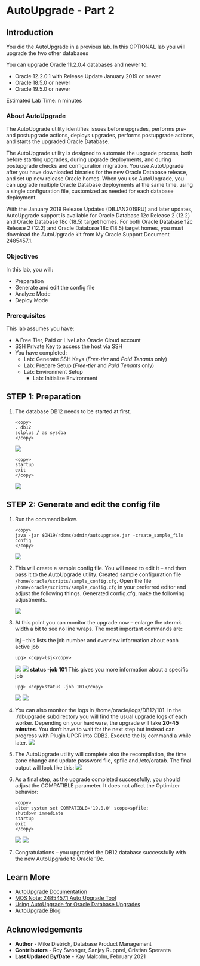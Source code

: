 # AutoUpgrade - Part 2

## Introduction

You did the AutoUpgrade in a previous lab.  In this OPTIONAL lab you will upgrade the two other databases

You can upgrade Oracle 11.2.0.4 databases and newer to:
- Oracle 12.2.0.1 with Release Update January 2019 or newer
- Oracle 18.5.0 or newer
- Oracle 19.5.0 or newer

Estimated Lab Time: n minutes

### About AutoUpgrade
The AutoUpgrade utility identifies issues before upgrades, performs pre- and postupgrade actions, deploys upgrades, performs postupgrade actions, and starts the upgraded Oracle Database.

The AutoUpgrade utility is designed to automate the upgrade process, both before starting upgrades, during upgrade deployments, and during postupgrade checks and configuration migration. You use AutoUpgrade after you have downloaded binaries for the new Oracle Database release, and set up new release Oracle homes. When you use AutoUpgrade, you can upgrade multiple Oracle Database deployments at the same time, using a single configuration file, customized as needed for each database deployment.

With the January 2019 Release Updates (DBJAN2019RU) and later updates, AutoUpgrade support is available for Oracle Database 12c Release 2 (12.2) and Oracle Database 18c (18.5) target homes. For both Oracle Database 12c Release 2 (12.2) and Oracle Database 18c (18.5) target homes, you must download the AutoUpgrade kit from My Oracle Support Document 2485457.1.

### Objectives

In this lab, you will:
* Preparation
* Generate and edit the config file
* Analyze Mode
* Deploy Mode

### Prerequisites
This lab assumes you have:
- A Free Tier, Paid or LiveLabs Oracle Cloud account
- SSH Private Key to access the host via SSH
- You have completed:
    - Lab: Generate SSH Keys (*Free-tier* and *Paid Tenants* only)
    - Lab: Prepare Setup (*Free-tier* and *Paid Tenants* only)
    - Lab: Environment Setup
		- Lab: Initialize Environment

## **STEP 1**: Preparation

1. The database DB12 needs to be started at first.
    ````
    <copy>
    . db12
    sqlplus / as sysdba
    </copy>
    ````
    ![](./images/upgrade_19c_1.png " ")

    ````
    <copy>
    startup
    exit
    </copy>
    ````
    ![](./images/upgrade_19c_2.png " ")

## **STEP 2**: Generate and edit the config file

1. Run the command below.

    ````
    <copy>
    java -jar $OH19/rdbms/admin/autoupgrade.jar -create_sample_file config
    </copy>
    ````
    ![](./images/upgrade_19c_3.png " ")

2. This will create a sample config file. You will need to edit it – and then pass it to the AutoUpgrade utility.  Created sample configuration file `/home/oracle/scripts/sample_config.cfg`.  Open the file `/home/oracle/scripts/sample_config.cfg` in your preferred editor and adjust the following things.  Generated config.cfg, make the following adjustments.

    ![](./images/upgrade_19c_4.png " ")
   
    <!-- ````
    #Global configurations
    #Autoupgrade's global directory, ...
    #temp files created and other ...
    #send here
    global.autoupg_log_dir=/default/...

    #
    # Database number 1
    #
    upg1.dbname=employee
    upg1.start_time=NOW
    upg1.source_home=/u01/...
    upg1.target_home=/u01/...
    upg1.sid=emp
    upg1.log_dir=/scratch/auto
    upg1.upgrade_node=node1
    upg1.target_version=19.1
    #upg1.run_utlrp=yes
    #upg1.timezone_upg=yes

 -->
    ````
    #Global configurations
    #Autoupgrade's global directory, ...
    #temp files created and other ...
    #send here
    global.autoupg_log_dir=/home/oracle/logs


    #
    # Database number 1
    #
    upg1.dbname=DB12
    upg1.start_time=NOW
    upg1.source_home=/u01/app/oracle/product/12.2.0.1
    upg1.target_home=/u01/app/oracle/product/19
    upg1.sid=DB12
    upg1.log_dir=/home/oracle/logs
    upg1.upgrade_node=localhost
    upg1.target_version=19
    upg1.restoration=no
    ````
    ![](./images/upgrade_19c_5.png " ")

3. Then save the file as config.cfg to /home/oracle/scripts.  
    
    ````
    <copy>
    mv /home/oracle/sample_config.cfg /home/oracle/scripts/config.cfg
    </copy>
    ````

    If you don’t want to edit the file by yourself, there’s a config file for DB12 stored already:

    ````
    <copy>
    cat /home/oracle/scripts/DB12.cfg
    </copy>
     ````
    Just ensure that you adjust the below calls to call DB12.cfg instead of config.cfg.

##  **STEP 3**: Analyze

1. You could run the autoupgrade directly, but it is best practice to run an analyze at first. Once the analyze phase is passed without issues, the database can be upgraded automatically.

    ````
    <copy>
    java -jar $OH19/rdbms/admin/autoupgrade.jar -config /home/oracle/scripts/config.cfg -mode analyze
    </copy>
    ````
    You will see this output below.
    ![](./images/upgrade_19c_6.png " ")

## **STEP 4**: Deploy mode

1. When you initiate the upgrade now with -mode deploy, the tool will repeat the analyze phase, but add the fixups, upgrade and postupgrade steps.

    ````
    <copy>
    java -jar $OH19/rdbms/admin/autoupgrade.jar -config /home/oracle/scripts/config.cfg -mode deploy
    </copy>
    ````
    ![](./images/upgrade_19c_7.png " ")

2. You will see this output:

    ![](./images/upgrade_19c_8.png " ")

    <!-- ````
    Autoupgrade tool launched with default options
    +--------------------------------+
    | Starting AutoUpgrade execution |
    +--------------------------------+
    1 databases will be processed
    Type 'help' to list console commands
    upg>

    ```` -->

3. At this point you can monitor the upgrade now – enlarge the xterm’s width a bit to see no line wraps.  The most important commands are:

    **lsj** – this lists the job number and overview information about each active job
    ````
    upg> <copy>lsj</copy>
    ````
    ![](./images/upgrade_19c_8.png " ")
    ![](./images/upgrade_19c_9.png " ")
    **status -job 101** This gives you more information about a specific job
    ````
    upg> <copy>status -job 101</copy>
    ````
    ![](./images/upgrade_19c_10.png " ")
    ![](./images/upgrade_19c_11.png " ")
    

4. You can also monitor the logs in /home/oracle/logs/DB12/101. In the ./dbupgrade subdirectory you will find the usual upgrade logs of each worker.  Depending on your hardware, the upgrade will take **20-45 minutes**. You don’t have to wait for the next step but instead can progress with Plugin UPGR into CDB2.  Execute the lsj command a while later.
    ![](./images/upgrade_19c_12.png " ")

5. The AutoUpgrade utility will complete also the recompilation, the time zone change and update password file, spfile and /etc/oratab.  The final output will look like this:
    ![](./images/upgrade_19c_13.png " ")


6. As a final step, as the upgrade completed successfully, you should adjust the COMPATIBLE parameter. It does not affect the Optimizer behavior:

    ````
    <copy>
    alter system set COMPATIBLE='19.0.0' scope=spfile;
    shutdown immediate
    startup
    exit
    </copy>
    ````
    ![](./images/upgrade_19c_14.png " ")
    ![](./images/upgrade_19c_15.png " ")

7. Congratulations – you upgraded the DB12 database successfully with the new AutoUpgrade to Oracle 19c.


## Learn More

* [AutoUpgrade Documentation](https://docs.oracle.com/en/database/oracle/oracle-database/19/upgrd/about-oracle-database-autoupgrade.html#GUID-3FCFB2A6-4617-4783-828A-41BD635FC88C)
* [MOS Note: 2485457.1 Auto Upgrade Tool](https://support.oracle.com/epmos/faces/DocumentDisplay?id=2485457.1)
* [Using AutoUpgrade for Oracle Database Upgrades](https://docs.oracle.com/en/database/oracle/oracle-database/19/upgrd/using-autoupgrade-oracle-database-upgrades.html#GUID-71883C8C-7A34-4E93-8955-040CB04F2109)
* [AutoUpgrade Blog](https://mikedietrichde.com/2019/04/29/the-new-autoupgrade-utility-in-oracle-19c/)

## Acknowledgements
* **Author** - Mike Dietrich, Database Product Management
* **Contributors** -  Roy Swonger, Sanjay Rupprel, Cristian Speranta
* **Last Updated By/Date** - Kay Malcolm, February 2021
